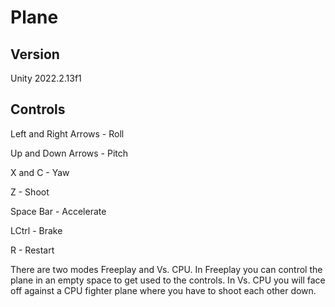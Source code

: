 # Plane

## Version
Unity 2022.2.13f1

## Controls
Left and Right Arrows - Roll

Up and Down Arrows - Pitch

X and C - Yaw

Z - Shoot

Space Bar - Accelerate

LCtrl - Brake

R - Restart


There are two modes Freeplay and Vs. CPU. In Freeplay you can control the plane in an empty space to get used to the controls. In Vs. CPU you will face off against a CPU fighter plane where you have to shoot each other down. 


